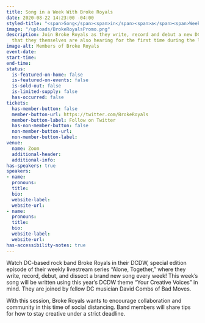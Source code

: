 ```yaml
---
title: Song in a Week With Broke Royals
date: 2020-08-22 14:23:00 -04:00
styled-title: "<span>Song</span><span>in</span><span>a</span><span>Week</span><span>with</span><span>Broke</span><span>Royals</span>"
image: "/uploads/BrokeRoyalsPromo.png"
description: Join Broke Royals as they write, record and debut a new DCDW-themed song
  that they themselves are also hearing for the first time during the livestream!
image-alt: Members of Broke Royals
event-date: 
start-time: 
end-time: 
status:
  is-featured-on-home: false
  is-featured-on-events: false
  is-sold-out: false
  is-limited-supply: false
  has-occurred: false
tickets:
  has-member-button: false
  member-button-url: https://twitter.com/BrokeRoyals
  member-button-label: Follow on Twitter
  has-non-member-button: false
  non-member-button-url: 
  non-member-button-label: 
venue:
  name: Zoom
  additional-header: 
  additional-info: 
has-speakers: true
speakers:
- name: 
  pronouns: 
  title: 
  bio: 
  website-label: 
  website-url: 
- name: 
  pronouns: 
  title: 
  bio: 
  website-label: 
  website-url: 
has-accessibility-notes: true
---
```


Watch DC-based rock band Broke Royals in their DCDW, special edition episode of their weekly livestream series “Alone, Together,” where they write, record, debut, and dissect a brand new song every week! This week’s song will be written using this year’s DCDW theme “Your Creative Voices” in mind. They are joined by fellow DC musician David Combs of Bad Moves.

With this session, Broke Royals wants to encourage collaboration and community in this time of social distancing. Band members will share tips for how to stay creative under a strict deadline.
